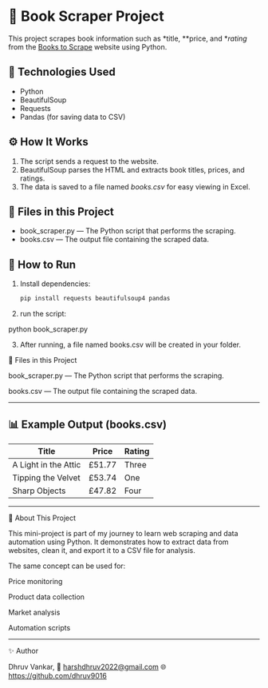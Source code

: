 # 📘 Book Scraper Project

This project scrapes book information such as *title, **price, and **rating* from the [Books to Scrape](https://books.toscrape.com/) website using Python.

## 🧠 Technologies Used
- Python
- BeautifulSoup
- Requests
- Pandas (for saving data to CSV)

## ⚙️ How It Works
1. The script sends a request to the website.
2. BeautifulSoup parses the HTML and extracts book titles, prices, and ratings.
3. The data is saved to a file named *books.csv* for easy viewing in Excel.

## 📂 Files in this Project
- book_scraper.py — The Python script that performs the scraping.
- books.csv — The output file containing the scraped data.

## 🚀 How to Run
1. Install dependencies:
   ```bash
   pip install requests beautifulsoup4 pandas

2. run the script:

  python book_scraper.py

3. After running, a file named books.csv will be created in your folder.


📂 Files in this Project

book_scraper.py — The Python script that performs the scraping.

books.csv — The output file containing the scraped data.



---

## 📊 Example Output (books.csv)

| Title               | Price   | Rating |
|----------------------|---------|--------|
| A Light in the Attic | £51.77  | Three  |
| Tipping the Velvet   | £53.74  | One    |
| Sharp Objects        | £47.82  | Four  



---

📖 About This Project

This mini-project is part of my journey to learn web scraping and data automation using Python.
It demonstrates how to extract data from websites, clean it, and export it to a CSV file for analysis.

The same concept can be used for:

Price monitoring

Product data collection

Market analysis

Automation scripts



---

✨ Author

Dhruv Vankar,
📧 harshdhruv2022@gmail.com
🌐 https://github.com/dhruv9016

